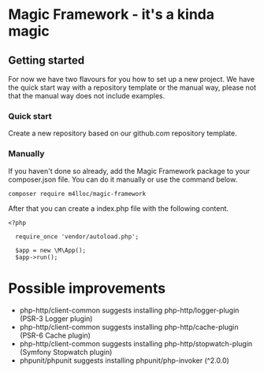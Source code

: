 # Magic Framework - it's a kinda magic

## Getting started
For now we have two flavours for you how to set up a new project. We have the quick start way with a repository template or the manual way, please not that the manual way does not include examples.

### Quick start
Create a new repository based on our github.com repository template.

### Manually
If you haven't done so already, add the Magic Framework package to your composer.json file. You can do it manually or use the command below.

    composer require m4lloc/magic-framework

After that you can create a index.php file with the following content.

    <?php

      require_once 'vendor/autoload.php';

      $app = new \M\App();
      $app->run();



# Possible improvements
* php-http/client-common suggests installing php-http/logger-plugin (PSR-3 Logger plugin)
* php-http/client-common suggests installing php-http/cache-plugin (PSR-6 Cache plugin)
* php-http/client-common suggests installing php-http/stopwatch-plugin (Symfony Stopwatch plugin)
* phpunit/phpunit suggests installing phpunit/php-invoker (^2.0.0)

